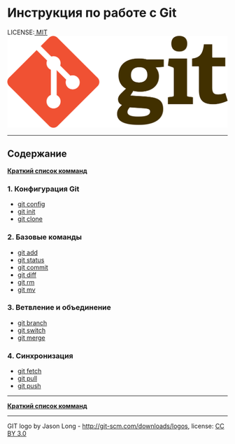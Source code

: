 # Инструкция по работе с Git

LICENSE:[ MIT](./license.md)
![Git-Logo](./image/1920px-Git-logo.svg.png)

---
## Содержание
[**Краткий список комманд**](git-ShortCommand.md)

### 1. Конфигурация Git
  - [git config](git-config.md)
  - [git init](git-init.md)
  - [git clone](git-clone.md)


### 2. Базовые команды
  - [git add](git-add.md)
  - [git status](git-status.md)
  - [git commit](git-commit.md)
  - [git diff](git-diff.md)
  - [git rm](git-rm.md)
  - [git mv](git-mv.md)

### 3. Ветвление и объединение
  - [git branch](git-branch.md)
  - [git switch](git-switch.md)
  - [git merge](git-merge.md)

### 4. Синхронизация
  - [git fetch](git-fetch.md)
  - [git pull](git-pull.md)
  - [git push](git-push.md)

---
[**Краткий список комманд**](git-ShortCommand.md)

---
GIT logo by Jason Long - http://git-scm.com/downloads/logos, 
license: [CC BY 3.0](https://creativecommons.org/licenses/by/3.0/)